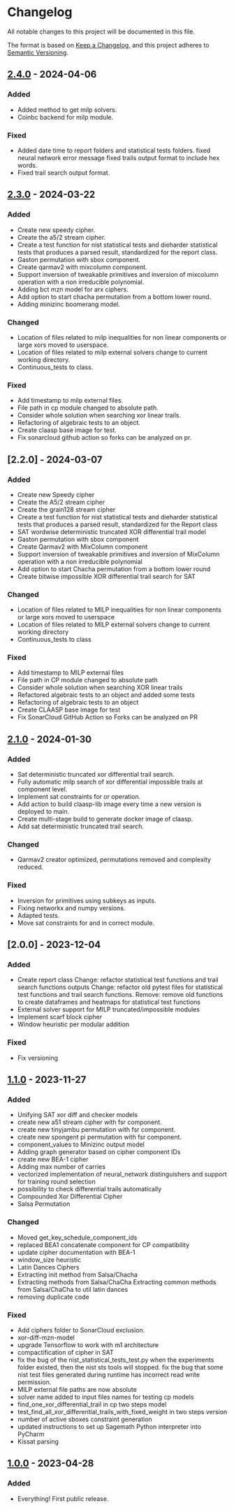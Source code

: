 # Changelog

All notable changes to this project will be documented in this file.

The format is based on [Keep a Changelog](https://keepachangelog.com/en/1.0.0/),
and this project adheres to [Semantic Versioning](https://semver.org/spec/v2.0.0.html).

## [2.4.0] - 2024-04-06

### Added

- Added method to get milp solvers.
- Coinbc backend for milp module.

### Fixed

- Added date time to report folders and statistical tests folders. fixed neural network error message fixed trails output format to include hex words.
- Fixed trail search output format.

## [2.3.0] - 2024-03-22

### Added

- Create new speedy cipher.
- Create the a5/2 stream cipher.
- Create a test function for nist statistical tests and dieharder statistical tests that produces a parsed result, standardized for the report class.
- Gaston permutation with sbox component.
- Create qarmav2 with mixcolumn component.
- Support inversion of tweakable primitives and inversion of mixcolumn operation with a non irreducible polynomial.
- Adding bct mzn model for arx ciphers.
- Add option to start chacha permutation from a bottom lower round.
- Adding minizinc boomerang model.

### Changed

- Location of files related to milp inequalities for non linear components or large xors moved to userspace.
- Location of files related to milp external solvers change to current working directory.
- Continuous_tests to class.

### Fixed

- Add timestamp to milp external files.
- File path in cp module changed to absolute path.
- Consider whole solution when searching xor linear trails.
- Refactoring of algebraic tests to an object.
- Create claasp base image for test.
- Fix sonarcloud github action so forks can be analyzed on pr.

## [2.2.0] - 2024-03-07

### Added

- Create new Speedy cipher
- Create the A5/2 stream cipher
- Create the grain128 stream cipher
- Create a test function for nist statistical tests and dieharder statistical tests that produces a parsed result, standardized for the Report class
- SAT wordwise deterministic truncated XOR differential trail model
- Gaston permutation with sbox component
- Create Qarmav2 with MixColumn component
- Support inversion of tweakable primitives and inversion of MixColumn operation with a non irreducible polynomial
- Add option to start Chacha permutation from a bottom lower round
- Create bitwise impossible XOR differential trail search for SAT

### Changed

- Location of files related to MILP inequalities for non linear components or large xors moved to userspace
- Location of files related to MILP external solvers change to current working directory
- Continuous_tests to class

### Fixed

- Add timestamp to MILP external files
- File path in CP module changed to absolute path
- Consider whole solution when searching XOR linear trails
- Refactored algebraic tests to an object and added some tests
- Refactoring of algebraic tests to an object
- Create CLAASP base image for test
- Fix SonarCloud GitHub Action so Forks can be analyzed on PR

## [2.1.0] - 2024-01-30

### Added

- Sat deterministic truncated xor differential trail search.
- Fully automatic milp search of xor differential impossible trails at component level.
- Implement sat constraints for or operation.
- Add action to build claasp-lib image every time a new version is deployed to main.
- Create multi-stage build to generate docker image of claasp.
- Add sat deterministic truncated trail search.

### Changed

- Qarmav2 creator optimized, permutations removed and complexity reduced.

### Fixed

- Inversion for primitives using subkeys as inputs.
- Fixing networkx and numpy versions.
- Adapted tests.
- Move sat constraints for and in correct module.

## [2.0.0] - 2023-12-04

### Added

- Create report class Change: refactor statistical test functions and trail search functions outputs Change: refactor old pytest files for statistical test functions and trail search functions. Remove: remove old functions to create dataframes and heatmaps for statistical test functions
- External solver support for MILP truncated/impossible modules
- Implement scarf block cipher
- Window heuristic per modular addition

### Fixed

- Fix versioning

## [1.1.0] - 2023-11-27

### Added

- Unifying SAT xor diff and checker models
- create new a51 stream cipher with fsr component.
- create new tinyjambu permutation with fsr component.
- create new spongent pi permutation with fsr component.
- component_values to Minizinc output model
- Adding graph generator based on cipher component IDs
- create new BEA-1 cipher
- Adding max number of carries
- vectorized implementation of neural_network distinguishers and support for training round selection
- possibility to check differential trails automatically
- Compounded Xor Differential Cipher
- Salsa Permutation

### Changed

- Moved get_key_schedule_component_ids
- replaced BEA1 concatenate component for CP compatibility
- update cipher documentation with BEA-1
- window_size heuristic
- Latin Dances Ciphers
- Extracting init method from Salsa/Chacha
- Extracting methods from Salsa/ChaCha Extracting common methods from Salsa/ChaCha to util latin dances
- removing duplicate code

### Fixed

- Add ciphers folder to SonarCloud exclusion.
- xor-diff-mzn-model
- upgrade Tensorflow to work with m1 architecture
- compactification of cipher in SAT
- fix the bug of the nist_statistical_tests_test.py when the experiments folder existed, then the nist sts tools will stopped. fix the bug that some nist test files generated during runtime has incorrect read write permission.
- MILP external file paths are now absolute
- solver name added to input files names for testing cp models
- find_one_xor_differential_trail in cp two steps model
- test_find_all_xor_differential_trails_with_fixed_weight in two steps version
- number of active sboxes constraint generation
- updated instructions to set up Sagemath Python interpreter into PyCharm
- Kissat parsing

## [1.0.0] - 2023-04-28

### Added

- Everything! First public release.

[2.4.0]: https://github.com/Crypto-TII/claasp/compare/v2.4.0..v2.3.0
[2.3.0]: https://github.com/Crypto-TII/claasp/compare/v2.3.0..v2.1.0
[2.1.0]: https://github.com/Crypto-TII/claasp/compare/v2.1.0..v2.0.0
[1.1.0]: https://github.com/Crypto-TII/claasp/releases/tag/v1.1.0
[1.0.0]: https://github.com/Crypto-TII/claasp/releases/tag/v1.0.0
